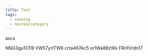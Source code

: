 ```yaml
---
title: Test
tags:
  - sometag
  - nested/category
---
```


ascs

NNG3gu1CFB
VW57yrITW6
crta467Ac5
or1Wa88zWs
FRn1Vrdn17